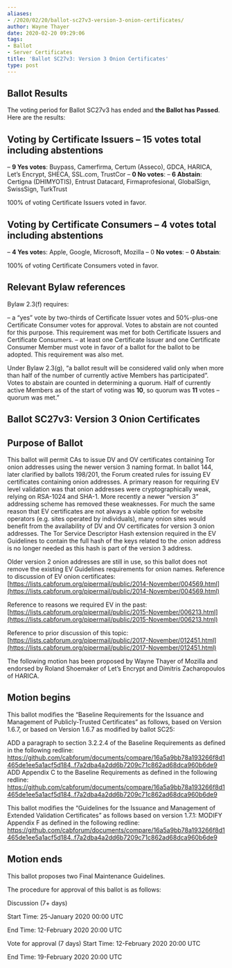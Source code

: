```yaml
---
aliases:
- /2020/02/20/ballot-sc27v3-version-3-onion-certificates/
author: Wayne Thayer
date: 2020-02-20 09:29:06
tags:
- Ballot
- Server Certificates
title: 'Ballot SC27v3: Version 3 Onion Certificates'
type: post
---
```


## Ballot Results

The voting period for Ballot SC27v3 has ended and **the Ballot has Passed**. Here are the results:

## Voting by Certificate Issuers – 15 votes total including abstentions

– **9 Yes votes**: Buypass, Camerfirma, Certum (Asseco), GDCA, HARICA, Let’s Encrypt, SHECA, SSL.com, TrustCor
– **0 No votes**:
– **6 Abstain**: Certigna (DHIMYOTIS), Entrust Datacard, Firmaprofesional, GlobalSign, SwissSign, TurkTrust

100% of voting Certificate Issuers voted in favor.

## Voting by Certificate Consumers – 4 votes total including abstentions

– **4 Yes vote**s: Apple, Google, Microsoft, Mozilla
– 0 **No votes**:
– **0 Abstain**:

100% of voting Certificate Consumers voted in favor.

## Relevant Bylaw references

Bylaw 2.3(f) requires:

– a “yes” vote by two-thirds of Certificate Issuer votes and 50%-plus-one Certificate Consumer votes for approval. Votes to abstain are not counted for this purpose. This requirement was met for both Certificate Issuers and Certificate Consumers.
– at least one Certificate Issuer and one Certificate Consumer Member must vote in favor of a ballot for the ballot to be adopted. This requirement was also met.

Under Bylaw 2.3(g), “a ballot result will be considered valid only when more than half of the number of currently active Members has participated”. Votes to abstain are counted in determining a quorum. Half of currently active Members as of the start of voting was **10**, so quorum was **11** votes – quorum was met.”

## Ballot SC27v3: Version 3 Onion Certificates

## Purpose of Ballot

This ballot will permit CAs to issue DV and OV certificates containing Tor onion addresses using the newer version 3 naming format.
In ballot 144, later clarified by ballots 198/201, the Forum created rules for issuing EV certificates containing onion addresses. A primary reason for requiring EV level validation was that onion addresses were cryptographically weak, relying on RSA-1024 and SHA-1. More recently a newer “version 3” addressing scheme has removed these weaknesses. For much the same reason that EV certificates are not always a viable option for website operators (e.g. sites operated by individuals), many onion sites would benefit from the availability of DV and OV certificates for version 3 onion addresses.
The Tor Service Descriptor Hash extension required in the EV Guidelines to contain the full hash of the keys related to the .onion address is no longer needed as this hash is part of the version 3 address.

Older version 2 onion addresses are still in use, so this ballot does not remove the existing EV Guidelines requirements for onion names.
Reference to discussion of EV onion certificates: [https://lists.cabforum.org/pipermail/public/2014-November/004569.html](https://lists.cabforum.org/pipermail/public/2014-November/004569.html)

Reference to reasons we required EV in the past: [https://lists.cabforum.org/pipermail/public/2015-November/006213.html](https://lists.cabforum.org/pipermail/public/2015-November/006213.html)

Reference to prior discussion of this topic: [https://lists.cabforum.org/pipermail/public/2017-November/012451.html](https://lists.cabforum.org/pipermail/public/2017-November/012451.html)

The following motion has been proposed by Wayne Thayer of Mozilla and endorsed by Roland Shoemaker of Let’s Encrypt and Dimitris Zacharopoulos of HARICA.

## Motion begins

This ballot modifies the “Baseline Requirements for the Issuance and Management of Publicly-Trusted Certificates” as follows, based on Version 1.6.7, or based on Version 1.6.7 as modified by ballot SC25:

ADD a paragraph to section 3.2.2.4 of the Baseline Requirements as defined in the following redline: <https://github.com/cabforum/documents/compare/16a5a9bb78a193266f8d1465de1ee5a1acf5d184..f7a2dba4a2dd6b7209c71c862ad68dca960b6de9>
ADD Appendix C to the Baseline Requirements as defined in the following redline: <https://github.com/cabforum/documents/compare/16a5a9bb78a193266f8d1465de1ee5a1acf5d184..f7a2dba4a2dd6b7209c71c862ad68dca960b6de9>

This ballot modifies the “Guidelines for the Issuance and Management of Extended Validation Certificates” as follows based on version 1.7.1:
MODIFY Appendix F as defined in the following redline: <https://github.com/cabforum/documents/compare/16a5a9bb78a193266f8d1465de1ee5a1acf5d184..f7a2dba4a2dd6b7209c71c862ad68dca960b6de9>

## Motion ends

This ballot proposes two Final Maintenance Guidelines.

The procedure for approval of this ballot is as follows:

Discussion (7+ days)

Start Time: 25-January 2020 00:00 UTC

End Time: 12-February 2020 20:00 UTC

Vote for approval (7 days)
Start Time: 12-February 2020 20:00 UTC

End Time: 19-February 2020 20:00 UTC